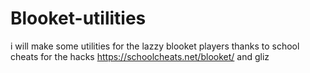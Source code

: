 # Blooket-utilities
i will make some utilities for the lazzy blooket players
thanks to school cheats for the hacks
https://schoolcheats.net/blooket/
and gliz

